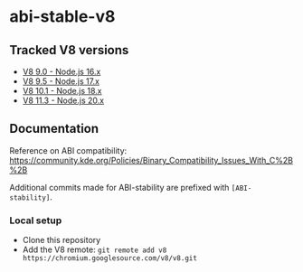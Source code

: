 # abi-stable-v8

## Tracked V8 versions

- [V8 9.0 - Node.js 16.x](./versions/9.0.md)
- [V8 9.5 - Node.js 17.x](./versions/9.5.md)
- [V8 10.1 - Node.js 18.x](./versions/10.1.md)
- [V8 11.3 - Node.js 20.x](./versions/11.3.md)

## Documentation

Reference on ABI compatibility: <https://community.kde.org/Policies/Binary_Compatibility_Issues_With_C%2B%2B>

Additional commits made for ABI-stability are prefixed with `[ABI-stability]`.

### Local setup

- Clone this repository
- Add the V8 remote: `git remote add v8 https://chromium.googlesource.com/v8/v8.git`
